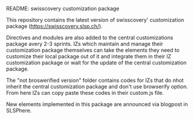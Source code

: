 README: swisscovery customization package

This repository contains the latest version of swisscovery' customization package (https://swisscovery.slsp.ch/).

Directives and modules are also added to the central customizations package avery 2-3 sprints. IZs which maintain and manage their customization package themselves can take the elements they need to customize their local package out of it and integrate them in their IZ customization package or wait for the update of the central customization package.

The "not broswerified version" folder contains codes for IZs that do nhot inherit the central customization package and don't use browserify option. From here IZs can copy paste these codes in their custom.js file.

New elements implemented in this package are announced via blogpost in SLSPhere.
